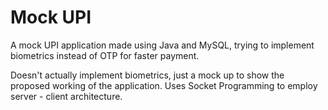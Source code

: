# Mock UPI

A mock UPI application made using Java and MySQL, trying to implement biometrics instead of OTP for faster payment.

Doesn't actually implement biometrics, just a mock up to show the proposed working of the application. Uses Socket
Programming to employ server - client architecture.
